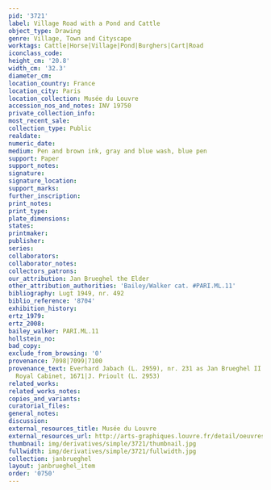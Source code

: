 ```yaml
---
pid: '3721'
label: Village Road with a Pond and Cattle
object_type: Drawing
genre: Village, Town and Cityscape
worktags: Cattle|Horse|Village|Pond|Burghers|Cart|Road
iconclass_code:
height_cm: '20.8'
width_cm: '32.3'
diameter_cm:
location_country: France
location_city: Paris
location_collection: Musée du Louvre
accession_nos_and_notes: INV 19750
private_collection_info:
most_recent_sale:
collection_type: Public
realdate:
numeric_date:
medium: Pen and brown ink, gray and blue wash, blue pen
support: Paper
support_notes:
signature:
signature_location:
support_marks:
further_inscription:
print_notes:
print_type:
plate_dimensions:
states:
printmaker:
publisher:
series:
collaborators:
collaborator_notes:
collectors_patrons:
our_attribution: Jan Brueghel the Elder
other_attribution_authorities: 'Bailey/Walker cat. #PARI.ML.11'
bibliography: Lugt 1949, nr. 492
biblio_reference: '8704'
exhibition_history:
ertz_1979:
ertz_2008:
bailey_walker: PARI.ML.11
hollstein_no:
bad_copy:
exclude_from_browsing: '0'
provenance: 7098|7099|7100
provenance_text: Everhard Jabach (L. 2959), nr. 231 as Jan Brueghel II|joined the
  Royal Cabinet, 1671|J. Prioult (L. 2953)
related_works:
related_works_notes:
copies_and_variants:
curatorial_files:
general_notes:
discussion:
external_resources_title: Musée du Louvre
external_resources_url: http://arts-graphiques.louvre.fr/detail/oeuvres/1/109892-Large-route-longeant-un-village-et-une-mare-ou-sabreuvent-des-bestiaux
thumbnail: img/derivatives/simple/3721/thumbnail.jpg
fullwidth: img/derivatives/simple/3721/fullwidth.jpg
collection: janbrueghel
layout: janbrueghel_item
order: '0750'
---
```

